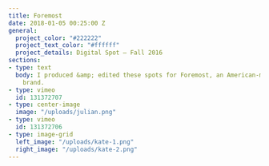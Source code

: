 ```yaml
---
title: Foremost
date: 2018-01-05 00:25:00 Z
general:
  project_color: "#222222"
  project_text_color: "#ffffff"
  project_details: Digital Spot – Fall 2016
sections:
- type: text
  body: I produced &amp; edited these spots for Foremost, an American-made clothing
    brand.
- type: vimeo
  id: 131372707
- type: center-image
  image: "/uploads/julian.png"
- type: vimeo
  id: 131372706
- type: image-grid
  left_image: "/uploads/kate-1.png"
  right_image: "/uploads/kate-2.png"
---
```


